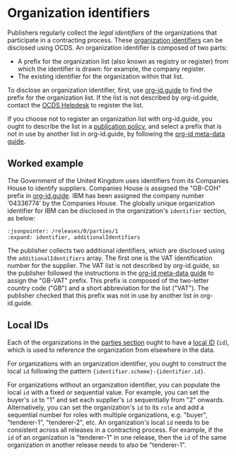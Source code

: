 # Organization identifiers

Publishers regularly collect the *legal identifiers* of the organizations that participate in a contracting process. These [organization identifiers](../../schema/identifiers.md#organization-identifiers) can be disclosed using OCDS. An organization identifier is composed of two parts:

* A prefix for the organization list (also known as registry or register) from which the identifier is drawn: for example, the company register.
* The existing identifier for the organization within that list.

To disclose an organization identifier, first, use [org-id.guide](http://org-id.guide) to find the prefix for the organization list. If the list is not described by org-id.guide, contact the [OCDS Helpdesk](../../support/index) to register the list.

If you choose not to register an organization list with org-id.guide, you ought to describe the list in a [publication policy](../publish.md#finalize-your-publication-policy), and select a prefix that is not in use by another list in org-id.guide, by following the [org-id meta-data guide](http://docs.org-id.guide/en/latest/metadata/#assigning-a-code).

## Worked example

The Government of the United Kingdom uses identifiers from its Companies House to identify suppliers. Companies House is assigned the "GB-COH" prefix in [org-id.guide](http://org-id.guide/list/GB-COH). IBM has been assigned the company number ‘04336774’ by the Companies House.  The globally unique organization identifier for IBM can be disclosed in the organization's `identifier` section, as below:

```{jsoninclude} ../../examples/organization-identifiers.json
:jsonpointer: /releases/0/parties/1
:expand: identifier, additionalIdentifiers
```

The publisher collects two additional identifiers, which are disclosed using the `additionalIdentifiers` array. The first one is the VAT identification number for the supplier. The VAT list is not described by org-id.guide, so the publisher followed the instructions in the [org-id meta-data guide](http://docs.org-id.guide/en/latest/metadata/#assigning-a-code) to assign the "GB-VAT" prefix. This prefix is composed of the two-letter country code ("GB") and a short abbreviation for the list ("VAT"). The publisher checked that this prefix was not in use by another list in org-id.guide.

## Local IDs

Each of the organizations in the [parties section](../../schema/reference.md#parties) ought to have a [local ID](../../schema/identifiers.md#local-identifiers) (`id`), which is used to reference the organization from elsewhere in the data.

For organizations with an organization identifier, you ought to construct the local `id` following the pattern `{identifier.scheme}-{identifier.id}`.

For organizations without an organization identifier, you can populate the local `id` with a fixed or sequential value. For example, you can set the buyer's `id` to "1" and set each supplier's `id` sequentially from "2" onwards. Alternatively, you can set the organization's `id` to its `role` and add a sequential number for roles with multiple organizations, e.g. "buyer", "tenderer-1", "tenderer-2", etc. An organization's local `id` needs to be consistent across all releases in a contracting process. For example, if the `id` of an organization is "tenderer-1" in one release, then the `id` of the same organization in another release needs to also be "tenderer-1".
